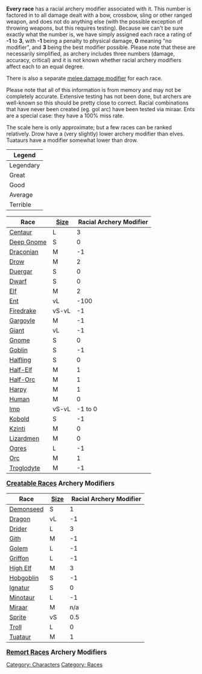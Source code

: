 **Every race** has a racial archery modifier associated with it. This
number is factored in to all damage dealt with a bow, crossbow, sling or
other ranged weapon, and does not do anything else (with the possible
exception of throwing weapons, but this requires testing). Because we
can't be sure exactly what the number is, we have simply assigned each
race a rating of **-1** to **3**, with **-1** being a penalty to
physical damage, **0** meaning "no modifier", and **3** being the best
modifier possible. Please note that these are necessarily simplified, as
archery includes three numbers (damage, accuracy, critical) and it is
not known whether racial archery modifiers affect each to an equal
degree.

There is also a separate [melee damage
modifier](Racial_Damage_Modifier "wikilink") for each race.

Please note that all of this information is from memory and may not be
completely accurate. Extensive testing has not been done, but archers
are well-known so this should be pretty close to correct. Racial
combinations that have never been created (eg. gol arc) have been tested
via miraar. Ents are a special case: they have a 100% miss rate.

The scale here is only approximate; but a few races can be ranked
relatively. Drow have a (very slightly) lower archery modifier than
elves. Tuataurs have a modifier somewhat lower than drow.

| Legend    |
|-----------|
| Legendary |
| Great     |
| Good      |
| Average   |
| Terrible  |

| Race                                |  [Size](Racial_Size "wikilink")          |  Racial Archery Modifier |
|-------------------------------------|------------------------------------------|--------------------------|
| [Centaur](Centaur "wikilink")       | <span style="display:none">4</span>L     | 3                        |
| [Deep Gnome](Deep_Gnome "wikilink") | <span style="display:none">2</span>S     | 0                        |
| [Draconian](Draconian "wikilink")   | <span style="display:none">3</span>M     | -1                       |
| [Drow](Drow "wikilink")             | <span style="display:none">3</span>M     | 2                        |
| [Duergar](Duergar "wikilink")       | <span style="display:none">2</span>S     | 0                        |
| [Dwarf](Dwarf "wikilink")           | <span style="display:none">2</span>S     | 0                        |
| [Elf](Elf "wikilink")               | <span style="display:none">3</span>M     | 2                        |
| [Ent](Ent "wikilink")               | <span style="display:none">4</span>vL    | -100                     |
| [Firedrake](Firedrake "wikilink")   | <span style="display:none">4</span>vS-vL | -1                       |
| [Gargoyle](Gargoyle "wikilink")     | <span style="display:none">3</span>M     | -1                       |
| [Giant](Giant "wikilink")           | <span style="display:none">4</span>vL    | -1                       |
| [Gnome](Gnome "wikilink")           | <span style="display:none">2</span>S     | 0                        |
| [Goblin](Goblin "wikilink")         | <span style="display:none">2</span>S     | -1                       |
| [Halfling](Halfling "wikilink")     | <span style="display:none">2</span>S     | 0                        |
| [Half-Elf](Half-Elf "wikilink")     | <span style="display:none">3</span>M     | 1                        |
| [Half-Orc](Half-Orc "wikilink")     | <span style="display:none">3</span>M     | 1                        |
| [Harpy](Harpy "wikilink")           | <span style="display:none">3</span>M     | 1                        |
| [Human](Human "wikilink")           | <span style="display:none">3</span>M     | 0                        |
| [Imp](Imp "wikilink")               | <span style="display:none">2</span>vS-vL | -1 to 0                  |
| [Kobold](Kobold "wikilink")         | <span style="display:none">2</span>S     | -1                       |
| [Kzinti](Kzinti "wikilink")         | <span style="display:none">3</span>M     | 0                        |
| [Lizardmen](Lizardmen "wikilink")   | <span style="display:none">3</span>M     | 0                        |
| [Ogres](Ogres "wikilink")           | <span style="display:none">4</span>L     | -1                       |
| [Orc](Orc "wikilink")               | <span style="display:none">3</span>M     | 1                        |
| [Troglodyte](Troglodyte "wikilink") | <span style="display:none">3</span>M     | -1                       |

<big>**[Creatable Races](:Category:_Creatable_Races "wikilink") Archery
Modifiers**</big>

<div style="clear: both;">
</div>

  

| Race                              |  [Size](Racial_Size "wikilink")       |  Racial Archery Modifier |
|-----------------------------------|---------------------------------------|--------------------------|
| [Demonseed](Demonseed "wikilink") | <span style="display:none">2</span>S  | 1                        |
| [Dragon](Dragon "wikilink")       | <span style="display:none">4</span>vL | -1                       |
| [Drider](Driders "wikilink")      | <span style="display:none">4</span>L  | 3                        |
| [Gith](Gith "wikilink")           | <span style="display:none">2</span>M  | -1                       |
| [Golem](Golem "wikilink")         | <span style="display:none">4</span>L  | -1                       |
| [Griffon](Griffon "wikilink")     | <span style="display:none">4</span>L  | -1                       |
| [High Elf](High_Elf "wikilink")   | <span style="display:none">3</span>M  | 3                        |
| [Hobgoblin](Hobgoblin "wikilink") | <span style="display:none">2</span>S  | -1                       |
| [Ignatur](Ignatur "wikilink")     | <span style="display:none">4</span>S  | 0                        |
| [Minotaur](Minotaur "wikilink")   | <span style="display:none">4</span>L  | -1                       |
| [Miraar](Miraar "wikilink")       | <span style="display:none">3</span>M  | n/a                      |
| [Sprite](Sprite "wikilink")       | <span style="display:none">1</span>vS | 0.5                      |
| [Troll](Troll "wikilink")         | <span style="display:none">4</span>L  | 0                        |
| [Tuataur](Tuataur "wikilink")     | <span style="display:none">3</span>M  | 1                        |

<big>**[Remort Races](:Category:_Remort_Races "wikilink") Archery
Modifiers**</big>

[Category: Characters](Category:_Characters "wikilink") [Category:
Races](Category:_Races "wikilink")
